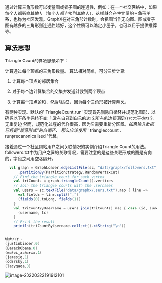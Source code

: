 通过计算三角形数可以衡量图或者子图的连通性，例如：在一个社交网络中，如果每个人都影响其他人（每个人都连接到其他人），这样就会产生大量的三角形关系，也称为社区发现。GraphX在对三角形计数时，会把图当作无向图。图或者子图有越多的三角形则连通性越好，这个性质可以确定小圈子，也可以用于提供推荐等。

## 算法思想

Triangle Count的算法思想如下：

计算通过每个顶点的三角形数量。 算法相对简单，可分三步计算:

1. 计算每个顶点的邻居集合

2. 对于每个边计算集合的交集并发送计数到两个顶点

3. 计算每个顶点的和，然后除以2，因为每个三角形被计算两次。

有两种实现。默认的' TriangleCount.run '实现首先删除自循环并规范化图形，以确保以下条件保持不变:
   1.没有自己到自己的边
   2.所有的边都满足(src大于dst)
   3.无重复边
   然而，规范化过程的代价很高，因为它需要重新分区图。*如果输入数据已经是“规范形式”的自循环，
   那么应该使用* ' triangleccount . runprecanonicalized '代替。

接着通过一个社区网站用户之间关联情况的实例介绍Triangle Count的用法。followers.txt中为用户之间的关联情况，需要注意的是这些关联形成的图是有向的，字段之间用空格隔开。

```scala
  val graph = GraphLoader.edgeListFile(sc, "data/graphx/followers.txt", true)
      .partitionBy(PartitionStrategy.RandomVertexCut)
    // Find the triangle count for each vertex
    val triCounts = graph.triangleCount().vertices
    // Join the triangle counts with the usernames
    val users = sc.textFile("data/graphx/users.txt").map { line =>
      val fields = line.split(",")
      (fields(0).toLong, fields(1))
    }
    val triCountByUsername = users.join(triCounts).map { case (id, (username, tc)) =>
      (username, tc)
    }
    // Print the result
    println(triCountByUsername.collect().mkString("\n"))


输出如下：
(justinbieber,0)
(BarackObama,0)
(matei_zaharia,1)
(jeresig,1)
(odersky,1)
(ladygaga,0)
```

![image-20220322191912101](https://gitee.com/luckywind/PigGo/raw/master/image/image-20220322191912101.png)

